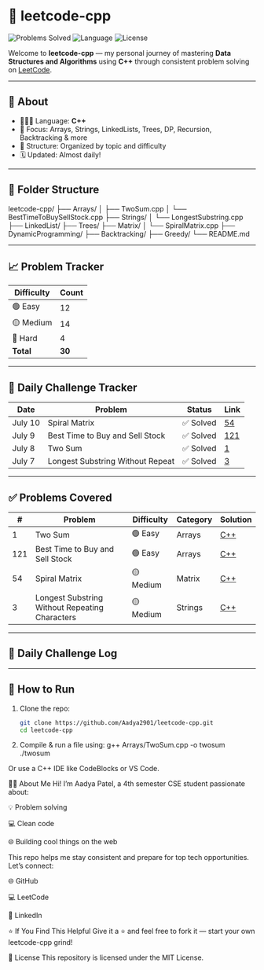 # 🧠 leetcode-cpp

![Problems Solved](https://img.shields.io/badge/Problems%20Solved-30-blue)
![Language](https://img.shields.io/badge/Language-C++-red)
![License](https://img.shields.io/badge/License-MIT-green)

Welcome to **leetcode-cpp** — my personal journey of mastering **Data Structures and Algorithms** using **C++** through consistent problem solving on [LeetCode](https://leetcode.com/Aadya2901/).

---

## 📌 About

- 👩🏻‍💻 Language: **C++**
- 🧠 Focus: Arrays, Strings, LinkedLists, Trees, DP, Recursion, Backtracking & more
- 📁 Structure: Organized by topic and difficulty
- 🗓️ Updated: Almost daily!

---

## 📂 Folder Structure

leetcode-cpp/
├── Arrays/
│ ├── TwoSum.cpp
│ └── BestTimeToBuySellStock.cpp
├── Strings/
│ └── LongestSubstring.cpp
├── LinkedList/
├── Trees/
├── Matrix/
│ └── SpiralMatrix.cpp
├── DynamicProgramming/
├── Backtracking/
├── Greedy/
└── README.md


---

## 📈 Problem Tracker

| Difficulty | Count |
|------------|-------|
| 🟢 Easy    | 12    |
| 🟡 Medium  | 14    |
| 🔴 Hard    | 4     |
| **Total**  | **30** |

---

## 📅 Daily Challenge Tracker

| Date       | Problem                            | Status     | Link |
|------------|-------------------------------------|------------|------|
| July 10    | Spiral Matrix                       | ✅ Solved   | [54](https://leetcode.com/problems/spiral-matrix/) |
| July 9     | Best Time to Buy and Sell Stock     | ✅ Solved   | [121](https://leetcode.com/problems/best-time-to-buy-and-sell-stock/) |
| July 8     | Two Sum                             | ✅ Solved   | [1](https://leetcode.com/problems/two-sum/) |
| July 7     | Longest Substring Without Repeat    | ✅ Solved   | [3](https://leetcode.com/problems/longest-substring-without-repeating-characters/) |

---

## ✅ Problems Covered

| #   | Problem                                        | Difficulty | Category     | Solution                                |
|-----|------------------------------------------------|------------|--------------|------------------------------------------|
| 1   | Two Sum                                        | 🟢 Easy    | Arrays       | [C++](./Arrays/TwoSum.cpp)               |
| 121 | Best Time to Buy and Sell Stock               | 🟢 Easy    | Arrays       | [C++](./Arrays/BestTimeToBuySellStock.cpp) |
| 54  | Spiral Matrix                                  | 🟡 Medium  | Matrix       | [C++](./Matrix/SpiralMatrix.cpp)         |
| 3   | Longest Substring Without Repeating Characters| 🟡 Medium  | Strings      | [C++](./Strings/LongestSubstring.cpp)    |

---

## 📅 Daily Challenge Log

<!-- LEETCODE_DAILY_START -->
<!-- LEETCODE_DAILY_END -->

---

## 🚀 How to Run

1. Clone the repo:
   ```bash
   git clone https://github.com/Aadya2901/leetcode-cpp.git
   cd leetcode-cpp

2. Compile & run a file using:
   g++ Arrays/TwoSum.cpp -o twosum
  ./twosum

Or use a C++ IDE like CodeBlocks or VS Code.

🙋‍♀️ About Me
Hi! I’m Aadya Patel, a 4th semester CSE student passionate about:

💡 Problem solving

💻 Clean code

🌐 Building cool things on the web

This repo helps me stay consistent and prepare for top tech opportunities.
Let’s connect:

🌐 GitHub

💻 LeetCode

🔗 LinkedIn

⭐ If You Find This Helpful
Give it a ⭐ and feel free to fork it — start your own leetcode-cpp grind!

📝 License
This repository is licensed under the MIT License.

